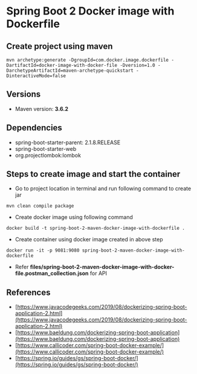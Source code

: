 # Spring Boot 2 Docker image with Dockerfile

## Create project using maven
```
mvn archetype:generate -DgroupId=com.docker.image.dockerfile -DartifactId=docker-image-with-docker-file -Dversion=1.0 -DarchetypeArtifactId=maven-archetype-quickstart -DinteractiveMode=false
```
## Versions
* Maven version: **3.6.2**

## Dependencies
* spring-boot-starter-parent: 2.1.8.RELEASE
* spring-boot-starter-web
* org.projectlombok:lombok

## Steps to create image and start the container
* Go to project location in terminal and run following command to create jar
```
mvn clean compile package
```
* Create docker image using following command
```
docker build -t spring-boot-2-maven-docker-image-with-dockerfile .
```
* Create container using docker image created in above step
```
docker run -it -p 9081:9080 spring-boot-2-maven-docker-image-with-dockerfile
```
* Refer **files/spring-boot-2-maven-docker-image-with-docker-file.postman_collection.json** for API

## References
* [https://www.javacodegeeks.com/2019/08/dockerizing-spring-boot-application-2.html](https://www.javacodegeeks.com/2019/08/dockerizing-spring-boot-application-2.html)
* [https://www.baeldung.com/dockerizing-spring-boot-application](https://www.baeldung.com/dockerizing-spring-boot-application)
* [https://www.callicoder.com/spring-boot-docker-example/](https://www.callicoder.com/spring-boot-docker-example/)
* [https://spring.io/guides/gs/spring-boot-docker/](https://spring.io/guides/gs/spring-boot-docker/)